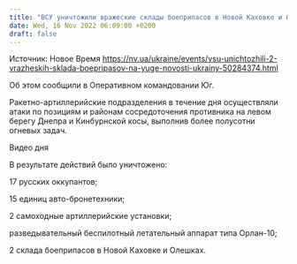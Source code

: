 ```yaml
---
title: "ВСУ уничтожили вражеские склады боеприпасов в Новой Каховке и Олешках"
date: Wed, 16 Nov 2022 06:09:00 +0200
draft: false
---
```

Источник: Новое Время https://nv.ua/ukraine/events/vsu-unichtozhili-2-vrazheskih-sklada-boepripasov-na-yuge-novosti-ukrainy-50284374.html


Об этом сообщили в Оперативном командовании Юг.

Ракетно-артиллерийские подразделения в течение дня осуществляли атаки по позициям и районам сосредоточения противника на левом берегу Днепра и Кинбурнской косы, выполнив более полусотни огневых задач.

 Видео дня   

В результате действий было уничтожено:

17 русских оккупантов;

15 единиц авто-бронетехники;

2 самоходные артиллерийские установки;

разведывательный беспилотный летательный аппарат типа Орлан-10;

2 склада боеприпасов в Новой Каховке и Олешках.
